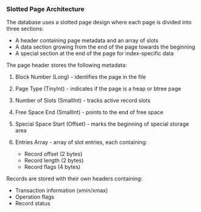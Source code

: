 ### Slotted Page Architecture

The database uses a slotted page design where each page is divided into three sections:
- A header containing page metadata and an array of slots
- A data section growing from the end of the page towards the beginning
- A special section at the end of the page for index-specific data

The page header stores the following metadata:
1. Block Number (Long) - identifies the page in the file
2. Page Type (TinyInt) - indicates if the page is a heap or btree page
3. Number of Slots (SmallInt) - tracks active record slots
4. Free Space End (SmallInt) - points to the end of free space
5. Special Space Start (Offset) - marks the beginning of special storage area

6. Entries Array - array of slot entries, each containing:
   - Record offset (2 bytes)
   - Record length (2 bytes) 
   - Record flags (4 bytes)

Records are stored with their own headers containing:
- Transaction information (xmin/xmax)
- Operation flags
- Record status
